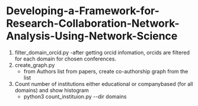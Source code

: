 # Developing-a-Framework-for-Research-Collaboration-Network-Analysis-Using-Network-Science

1. filter_domain_orcid.py
-after getting orcid infomation, orcids are filtered for each domain for chosen conferences.
2. create_graph.py
   - from Authors list from papers, create co-authorship graph from the list
3. Count number of institutions either educational or companybased (for all domains) and show histogram
   - python3 count_instituion.py --dir domains
